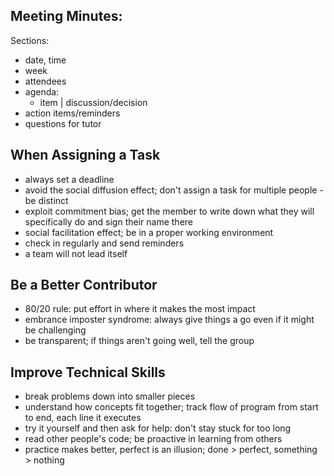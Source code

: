 Meeting Minutes:
-
Sections:
- date, time
- week
- attendees
- agenda:
  - item | discussion/decision
- action items/reminders
- questions for tutor

When Assigning a Task
-
- always set a deadline
- avoid the social diffusion effect; don't assign a task for multiple people - be distinct
- exploit commitment bias; get the member to write down what they will specifically do and sign their name there
- social facilitation effect; be in a proper working environment
- check in regularly and send reminders
- a team will not lead itself

Be a Better Contributor
-
- 80/20 rule: put effort in where it makes the most impact
- embrance imposter syndrome: always give things a go even if it might be challenging
- be transparent; if things aren't going well, tell the group

Improve Technical Skills
-
- break problems down into smaller pieces
- understand how concepts fit together; track flow of program from start to end, each line it executes
- try it yourself and then ask for help: don't stay stuck for too long
- read other people's code; be proactive in learning from others
- practice makes better, perfect is an illusion; done > perfect, something > nothing
